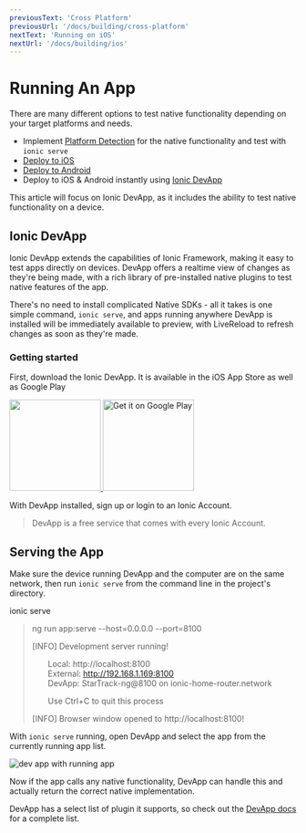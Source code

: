 ```yaml
---
previousText: 'Cross Platform'
previousUrl: '/docs/building/cross-platform'
nextText: 'Running on iOS'
nextUrl: '/docs/building/ios'
---
```


# Running An App

There are many different options to test native functionality depending on your target platforms and needs.

* Implement [Platform Detection](/docs/building/cross-platform) for the native functionality and test with `ionic serve`
* [Deploy to iOS](/docs/building/ios)
* [Deploy to Android](/docs/building/android)
* Deploy to iOS & Android instantly using [Ionic DevApp](/docs/building/running#ionic-devapp)

This article will focus on Ionic DevApp, as it includes the ability to test native functionality on a device.

## Ionic DevApp

Ionic DevApp extends the capabilities of Ionic Framework, making it easy to test apps directly on devices. DevApp offers a realtime view of changes as they're being made, with a rich library of pre-installed native plugins to test native features of the app.

There's no need to install complicated Native SDKs - all it takes is one simple command, `ionic serve`, and apps running anywhere DevApp is installed will be immediately available to preview, with LiveReload to refresh changes as soon as they're made.

### Getting started

First, download the Ionic DevApp. It is available in the iOS App Store as well as Google Play

<a href="https://itunes.apple.com/us/app/ionic-devapp/id1233447133?ls=1&amp;mt=8" target="_blank">
  <img style="width: 160px" src="/docs/assets/img/appstore.png" id="appstore-image">
</a>
<a href="https://play.google.com/store/apps/details?id=io.ionic.devapp&amp;hl=en" target="_blank">
  <img style="width: 160px" alt="Get it on Google Play" src="/docs/assets/img/playstore.png" id="playstore-image">
</a>

With DevApp installed, sign up or login to an Ionic Account.

> DevApp is a free service that comes with every Ionic Account.

## Serving the App

Make sure the device running DevApp and the computer are on the same network, then run `ionic serve` from the command line in the project's directory.

<command-line> <command-prompt>ionic serve</command-prompt> <command-output>

> <span class="green">ng run app:serve --host=0.0.0.0 --port=8100</span>   
>   
> [<span class="bold">INFO</span>] <span class="bold">Development server running!</span>   
>   
> &nbsp;&nbsp;&nbsp;&nbsp;&nbsp;&nbsp;&nbsp;Local: <span class="bold">http://localhost:8100</span>   
> &nbsp;&nbsp;&nbsp;&nbsp;&nbsp;&nbsp;&nbsp;External: <span class="bold">http://192.168.1.169:8100</span>   
> &nbsp;&nbsp;&nbsp;&nbsp;&nbsp;&nbsp;&nbsp;DevApp: <span class="bold">StarTrack-ng@8100</span> on <span class="bold">ionic-home-router.network</span>   
>   
> &nbsp;&nbsp;&nbsp;&nbsp;&nbsp;&nbsp;&nbsp;<span class="yellow">Use Ctrl+C to quit this process</span>   
>   
> [<span class="bold">INFO</span>] Browser window opened to <span class="bold">http://localhost:8100!</span> </command-output> </command-line>

With `ionic serve` running, open DevApp and select the app from the currently running app list.

![dev app with running app](/docs/assets/img/guides/running/dev-app-preview.png)

Now if the app calls any native functionality, DevApp can handle this and actually return the correct native implementation.

DevApp has a select list of plugin it supports, so check out the [DevApp docs](https://ionicframework.com/docs/pro/devapp/) for a complete list.